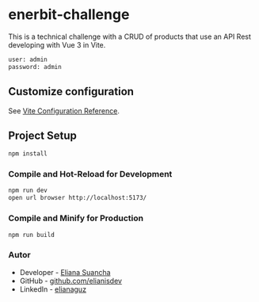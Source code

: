# enerbit-challenge

This is a technical challenge with a CRUD of products that use an API Rest 
developing with Vue 3 in Vite.

```sh
user: admin 
password: admin
```

## Customize configuration

See [Vite Configuration Reference](https://vitejs.dev/config/).

## Project Setup

```sh
npm install
```

### Compile and Hot-Reload for Development

```sh
npm run dev
open url browser http://localhost:5173/
```

### Compile and Minify for Production

```sh
npm run build
```

### Autor

- Developer - [Eliana Suancha](https://github.com/elianisdev)
- GitHub - [github.com/elianisdev](https://github.com/elianisdev)
- LinkedIn - [elianaguz](https://www.linkedin.com/in/elianaguz/)

